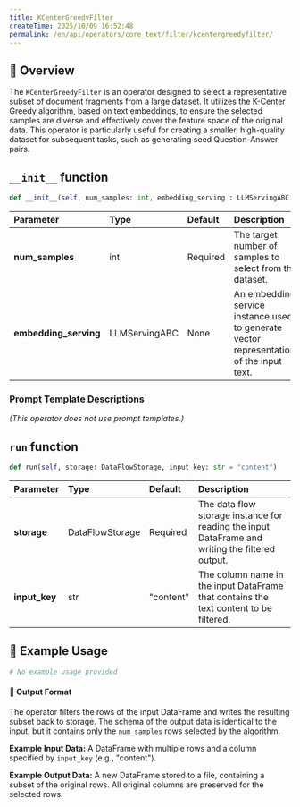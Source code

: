 ```yaml
---
title: KCenterGreedyFilter
createTime: 2025/10/09 16:52:48
permalink: /en/api/operators/core_text/filter/kcentergreedyfilter/
---
```


## 📘 Overview

The `KCenterGreedyFilter` is an operator designed to select a representative subset of document fragments from a large dataset. It utilizes the K-Center Greedy algorithm, based on text embeddings, to ensure the selected samples are diverse and effectively cover the feature space of the original data. This operator is particularly useful for creating a smaller, high-quality dataset for subsequent tasks, such as generating seed Question-Answer pairs.

## `__init__` function

```python
def __init__(self, num_samples: int, embedding_serving : LLMServingABC = None)
```

| Parameter | Type | Default | Description |
| :--- | :--- | :--- | :--- |
| **num_samples** | int | Required | The target number of samples to select from the dataset. |
| **embedding_serving** | LLMServingABC | None | An embedding service instance used to generate vector representations of the input text. |

### Prompt Template Descriptions

*(This operator does not use prompt templates.)*

## `run` function

```python
def run(self, storage: DataFlowStorage, input_key: str = "content")
```

| Parameter | Type | Default | Description |
| :--- | :--- | :--- | :--- |
| **storage** | DataFlowStorage | Required | The data flow storage instance for reading the input DataFrame and writing the filtered output. |
| **input_key** | str | "content" | The column name in the input DataFrame that contains the text content to be filtered. |

## 🧠 Example Usage

```python
# No example usage provided
```

#### 🧾 Output Format

The operator filters the rows of the input DataFrame and writes the resulting subset back to storage. The schema of the output data is identical to the input, but it contains only the `num_samples` rows selected by the algorithm.

**Example Input Data:**
A DataFrame with multiple rows and a column specified by `input_key` (e.g., "content").

**Example Output Data:**
A new DataFrame stored to a file, containing a subset of the original rows. All original columns are preserved for the selected rows.
